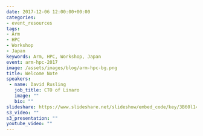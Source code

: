 ```yaml
---
date: 2017-12-06 12:00:00+00:00
categories:
- event_resources
tags:
- Arm
- HPC
- Workshop
- Japan
keywords: Arm, HPC, Workshop, Japan
event: arm-hpc-2017
image: /assets/images/blog/arm-hpc-bg.png
title: Welcome Note
speakers:
 - name: David Rusling
   job_title: CTO of Linaro
   image: ""
   bio: ""
slideshare: https://www.slideshare.net/slideshow/embed_code/key/3B60l14pgrhlGQ
s3_video: ""
s3_presentation: ""
youtube_video: ""
---
```

